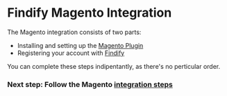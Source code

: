# Findify Magento Integration

The Magento integration consists of two parts:
* Installing and setting up the [Magento Plugin](http://d3nhg2i1zayjpd.cloudfront.net/Magento_Findify-1.4.2.tgz)
* Registering your account with [Findify](https://dashboard.findify.io/#/sign-in/register)

You can complete these steps indipentantly, as there's no perticular order.

### Next step: Follow the Magento [integration steps](integration.md)

